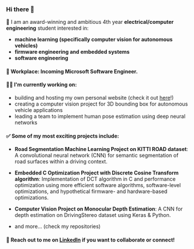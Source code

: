 ### Hi there 👋

👋 I am an award-winning and ambitious 4th year **electrical/computer engineering** student interested in:
- **machine learning (specifically computer vision for autonomous vehicles)**
- **firmware engineering and embedded systems**
- **software engineering**

#### 💼 Workplace: Incoming **Microsoft** Software Engineer.

#### 👨‍💻 I'm currently working on:
- building and hosting my own personal website (check it out [here](https://www.robertkl.com)!)
- creating a computer vision project for 3D bounding box for autonomous vehicle applications
- leading a team to implement human pose estimation using deep neural networks

#### ✅ Some of my most exciting projects include:
- **Road Segmentation Machine Learning Project on KITTI ROAD dataset**:
A convolutional neural network (CNN) for semantic segmentation of road surfaces within a driving context.

- **Embedded C Optimization Project with Discrete Cosine Transform algorithm**:
Implementation of DCT algorithm in C and performance optimization using more efficient software algorithms, software-level optimizations, and hypothetical firmware- and hardware-based optimizations.

- **Computer Vision Project on Monocular Depth Estimation**:
A CNN for depth estimation on DrivingStereo dataset using Keras & Python.

- and more... (check my repositories)

#### 📝 Reach out to me on [LinkedIn](https://www.linkedin.com/in/robert-k-lee/) if you want to collaborate or connect!

<!--
**robertklee/robertklee** is a ✨ _special_ ✨ repository because its `README.md` (this file) appears on your GitHub profile.

Here are some ideas to get you started:

- 🔭 I’m currently working on ...
- 🌱 I’m currently learning ...
- 👯 I’m looking to collaborate on ...
- 🤔 I’m looking for help with ...
- 💬 Ask me about ...
- 📫 How to reach me: ...
- 😄 Pronouns: ...
- ⚡ Fun fact: ...
-->
